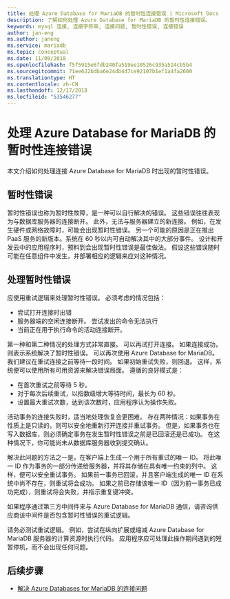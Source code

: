 ```yaml
---
title: 处理 Azure Database for MariaDB 的暂时性连接错误 | Microsoft Docs
description: 了解如何处理 Azure Database for MariaDB 的暂时性连接错误。
keywords: mysql 连接, 连接字符串, 连接问题, 暂时性错误, 连接错误
author: jan-eng
ms.author: janeng
ms.service: mariadb
ms.topic: conceptual
ms.date: 11/09/2018
ms.openlocfilehash: f5f5915e6fdb240fa519ee10526c935a524cb5b4
ms.sourcegitcommit: 71ee622bdba6e24db4d7ce92107b1ef1a4fa2600
ms.translationtype: HT
ms.contentlocale: zh-CN
ms.lasthandoff: 12/17/2018
ms.locfileid: "53546277"
---
```

# <a name="handling-of-transient-connectivity-errors-for-azure-database-for-mariadb"></a>处理 Azure Database for MariaDB 的暂时性连接错误

本文介绍如何处理连接 Azure Database for MariaDB 时出现的暂时性错误。

## <a name="transient-errors"></a>暂时性错误

暂时性错误也称为暂时性故障，是一种可以自行解决的错误。 这些错误往往表现为与数据库服务器的连接断开。 此外，无法与服务器建立的新连接。 例如，在发生硬件或网络故障时，可能会出现暂时性错误。 另一个可能的原因是正在推出 PaaS 服务的新版本。系统在 60 秒以内可自动解决其中的大部分事件。 设计和开发云中的应用程序时，预料到会出现暂时性错误是最佳做法。 假设这些错误随时可能在任意组件中发生，并部署相应的逻辑来应对这种情况。

## <a name="handling-transient-errors"></a>处理暂时性错误

应使用重试逻辑来处理暂时性错误。 必须考虑的情况包括：

* 尝试打开连接时出错
* 服务器端的空闲连接断开。 尝试发出的命令无法执行
* 当前正在用于执行命令的活动连接断开。

第一种和第二种情况的处理方式非常直接。 可以再试打开连接。 如果连接成功，则表示系统解决了暂时性错误。 可以再次使用 Azure Database for MariaDB。 我们建议在重试连接之前等待一段时间。 如果初始重试失败，则回退。 这样，系统便可以使用所有可用资源来解决错误局面。 遵循的良好模式是：

* 在首次重试之前等待 5 秒。
* 对于每次后续重试，以指数级增大等待时间，最长为 60 秒。
* 设置最大重试次数，达到该次数时，应用程序认为操作失败。

活动事务的连接失败时，适当地处理恢复会更困难。 存在两种情况：如果事务在性质上是只读的，则可以安全地重新打开连接并重试事务。 但是，如果事务也在写入数据库，则必须确定事务在发生暂时性错误之前是已回滚还是已成功。 在这种情况下，你可能尚未从数据库服务器收到提交确认。

解决此问题的方法之一是，在客户端上生成一个用于所有重试的唯一 ID。 将此唯一 ID 作为事务的一部分传递给服务器，并将其存储在具有唯一约束的列中。 这样，便可以安全重试事务。 如果前一事务已回滚，并且客户端生成的唯一 ID 在系统中尚不存在，则重试将会成功。 如果之前已存储该唯一 ID（因为前一事务已成功完成），则重试将会失败，并指示重复键冲突。

如果程序通过第三方中间件来与 Azure Database for MariaDB 通信，请咨询供应商该中间件是否包含暂时性错误的重试逻辑。

请务必测试重试逻辑。 例如，尝试在纵向扩展或缩减 Azure Database for MariaDB 服务器的计算资源时执行代码。 应用程序应可处理此操作期间遇到的短暂停机，而不会出现任何问题。

## <a name="next-steps"></a>后续步骤

* [解决 Azure Databases for MariaDB 的连接问题](howto-troubleshoot-common-connection-issues.md)
